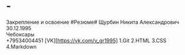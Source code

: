 # -
Закрепление и освоение
#Резюме#
Щурбин Никита Александрович  
30.12.1995  
Чебоксары  
+79534004451
[VK][https://vk.com/v_gr1995]
1.Git
2.HTML
3.CSS
4.Markdown

